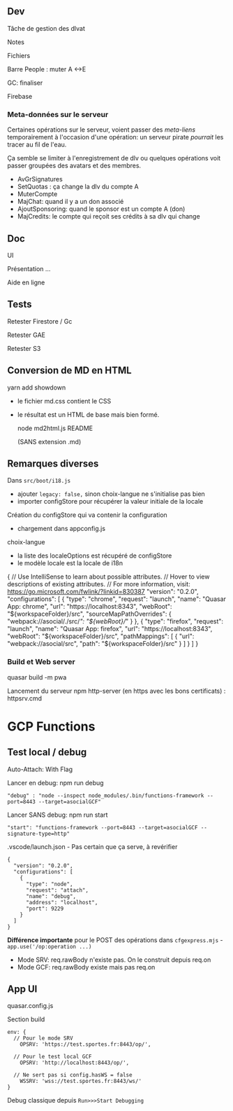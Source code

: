 ## Dev

Tâche de gestion des dlvat

Notes

Fichiers

Barre People : muter A <->E

GC: finaliser

Firebase

### Meta-données sur le serveur
Certaines opérations sur le serveur, voient passer des _meta-liens_ temporairement à l'occasion d'une opération: un serveur pirate _pourrait_ les tracer au fil de l'eau.

Ça semble se limiter à l'enregistrement de dlv ou quelques opérations voit passer groupées des avatars et des membres.
- AvGrSignatures
- SetQuotas : ça change la dlv du compte A
- MuterCompte
- MajChat: quand il y a un don associé
- AjoutSponsoring: quand le sponsor est un compte A (don)
- MajCredits: le compte qui reçoit ses crédits à sa dlv qui change

## Doc
UI

Présentation ...

Aide en ligne

## Tests
Retester Firestore / Gc

Retester GAE

Retester S3

## Conversion de MD en HTML

  yarn add showdown

- le fichier md.css contient le CSS
- le résultat est un HTML de base mais bien formé.

    node md2html.js README
    
    (SANS extension .md)


## Remarques diverses
Dans `src/boot/i18.js` 
- ajouter `legacy: false,` sinon choix-langue ne s'initialise pas bien
- importer configStore pour récupérer la valeur initiale de la locale

Création du configStore qui va contenir la configuration
- chargement dans appconfig.js

choix-langue
- la liste des localeOptions est récupéré de configStore
- le modèle locale est la locale de i18n


{
  // Use IntelliSense to learn about possible attributes.
  // Hover to view descriptions of existing attributes.
  // For more information, visit: https://go.microsoft.com/fwlink/?linkid=830387
  "version": "0.2.0",
  "configurations": [
    {
      "type": "chrome",
      "request": "launch",
      "name": "Quasar App: chrome",
      "url": "https://localhost:8343",
      "webRoot": "${workspaceFolder}/src",
      "sourceMapPathOverrides": {
        "webpack://asocial/./src/*": "${webRoot}/*"
      }
    },
    {
      "type": "firefox",
      "request": "launch",
      "name": "Quasar App: firefox",
      "url": "https://localhost:8343",
      "webRoot": "${workspaceFolder}/src",
      "pathMappings": [
        {
          "url": "webpack://asocial/src",
          "path": "${workspaceFolder}/src"
        }
      ]
    }
  ]
}

### Build et Web server
quasar build -m pwa

Lancement du serveur npm http-server (en https avec les bons certificats) : httpsrv.cmd

# GCP Functions
## Test local / debug
Auto-Attach: With Flag

Lancer en debug: npm run debug

    "debug" : "node --inspect node_modules/.bin/functions-framework --port=8443 --target=asocialGCF"

Lancer SANS debug: npm run start

    "start": "functions-framework --port=8443 --target=asocialGCF --signature-type=http"

.vscode/launch.json - Pas certain que ça serve, à revérifier

    {
      "version": "0.2.0",
      "configurations": [
        {
          "type": "node",
          "request": "attach",
          "name": "debug",
          "address": "localhost",
          "port": 9229
        }
      ]
    }


**Différence importante** pour le POST des opérations dans `cfgexpress.mjs` - `app.use('/op:operation ...)`
- Mode SRV: req.rawBody n'existe pas. On le construit depuis req.on
- Mode GCF: req.rawBody existe mais pas req.on

## App UI
quasar.config.js

Section build

    env: {
      // Pour le mode SRV
        OPSRV: 'https://test.sportes.fr:8443/op/',

      // Pour le test local GCF
        OPSRV: 'http://localhost:8443/op/',

      // Ne sert pas si config.hasWS = false  
        WSSRV: 'wss://test.sportes.fr:8443/ws/'
    }

Debug classique depuis `Run>>>Start Debugging`
